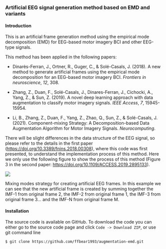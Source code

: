 ### Artificial EEG signal generation method based on EMD and variants

#### Introduction

This is an artificial frame generation method using the empirical mode decomposition (EMD) for EEG-based motor imagery BCI and other EEG-type signals.

This method has been applied in the following papers:

- Dinarès-Ferran, J., Ortner, R., Guger, C., & Solé-Casals, J. (2018). A new method to generate artificial frames using the empirical mode decomposition for an EEG-based motor imagery BCI. *Frontiers in neuroscience*, *12*, 308.

- Zhang, Z., Duan, F., Solé-Casals, J., Dinares-Ferran, J., Cichocki, A., Yang, Z., & Sun, Z. (2019). A novel deep learning approach with data augmentation to classify motor imagery signals. *IEEE Access*, *7*, 15945-15954.
- Li, B., Zhang, Z., Duan, F., Yang, Z., Zhao, Q., Sun, Z., & Solé-Casals, J. (2021). Component-mixing Strategy: A Decomposition-based Data Augmentation Algorithm for Motor Imagery Signals. *Neurocomputing*.

There will be slight differences in the data structure of the EEG signal, so please refer to the details in the first paper (https://doi.org/10.3389/fnins.2018.00308), where this code was first presented, to understand the implementation process of this method. Here we only use the following figure to show the process of this method (Figure 3 in the second paper: https://doi.org/10.1109/ACCESS.2019.2895133).

![](https://github.com/ffbear1993/augmentation-emd/blob/main/pics/process.gif)

Mixing modes strategy for creating artificial EEG frames. In this example we can see that the new artificial frame is created by summing together the IMF-1 from original frame 2, the IMF-2 from original frame 1, the IMF-3 from original frame 3... and the IMF-N from original frame M.

#### Installation

The source code is available on GitHub. To download the code you can either go to the source code page and click `Code -> Download ZIP`, or use git command line

 `$ git clone https://github.com/ffbear1993/augmentation-emd.git`



